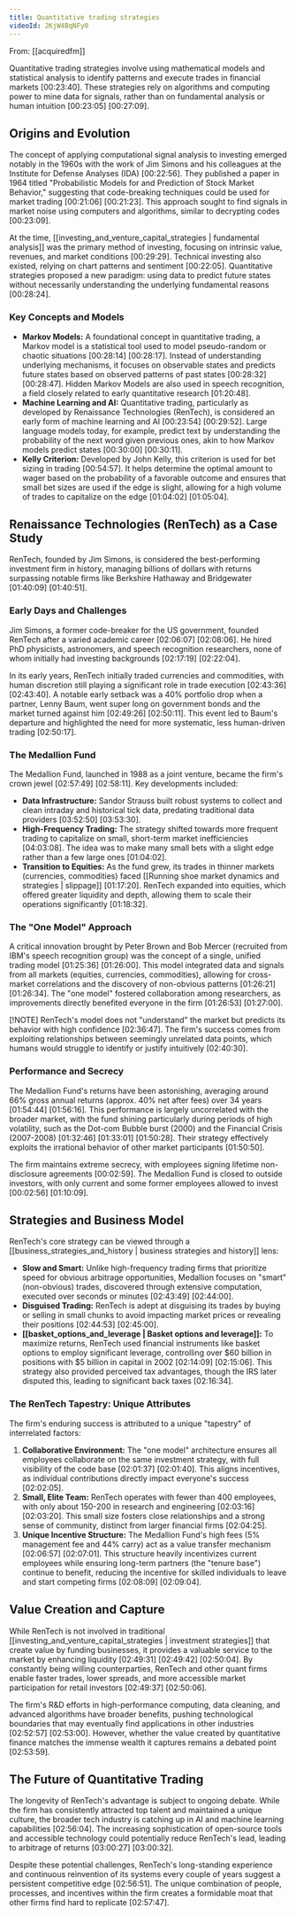 ```yaml
---
title: Quantitative trading strategies
videoId: 2KjW4BqNFy0
---
```


From: [[acquiredfm]] <br/> 

Quantitative trading strategies involve using mathematical models and statistical analysis to identify patterns and execute trades in financial markets <a class="yt-timestamp" data-t="00:23:40">[00:23:40]</a>. These strategies rely on algorithms and computing power to mine data for signals, rather than on fundamental analysis or human intuition <a class="yt-timestamp" data-t="00:23:05">[00:23:05]</a> <a class="yt-timestamp" data-t="00:27:09">[00:27:09]</a>.

## Origins and Evolution

The concept of applying computational signal analysis to investing emerged notably in the 1960s with the work of Jim Simons and his colleagues at the Institute for Defense Analyses (IDA) <a class="yt-timestamp" data-t="00:22:56">[00:22:56]</a>. They published a paper in 1964 titled "Probabilistic Models for and Prediction of Stock Market Behavior," suggesting that code-breaking techniques could be used for market trading <a class="yt-timestamp" data-t="00:21:06">[00:21:06]</a> <a class="yt-timestamp" data-t="00:21:23">[00:21:23]</a>. This approach sought to find signals in market noise using computers and algorithms, similar to decrypting codes <a class="yt-timestamp" data-t="00:23:09">[00:23:09]</a>.

At the time, [[investing_and_venture_capital_strategies | fundamental analysis]] was the primary method of investing, focusing on intrinsic value, revenues, and market conditions <a class="yt-timestamp" data-t="00:29:29">[00:29:29]</a>. Technical investing also existed, relying on chart patterns and sentiment <a class="yt-timestamp" data-t="00:22:05">[00:22:05]</a>. Quantitative strategies proposed a new paradigm: using data to predict future states without necessarily understanding the underlying fundamental reasons <a class="yt-timestamp" data-t="00:28:24">[00:28:24]</a>.

### Key Concepts and Models

*   **Markov Models:** A foundational concept in quantitative trading, a Markov model is a statistical tool used to model pseudo-random or chaotic situations <a class="yt-timestamp" data-t="00:28:14">[00:28:14]</a> <a class="yt-timestamp" data-t="00:28:17">[00:28:17]</a>. Instead of understanding underlying mechanisms, it focuses on observable states and predicts future states based on observed patterns of past states <a class="yt-timestamp" data-t="00:28:32">[00:28:32]</a> <a class="yt-timestamp" data-t="00:28:47">[00:28:47]</a>. Hidden Markov Models are also used in speech recognition, a field closely related to early quantitative research <a class="yt-timestamp" data-t="01:20:48">[01:20:48]</a>.
*   **Machine Learning and AI:** Quantitative trading, particularly as developed by Renaissance Technologies (RenTech), is considered an early form of machine learning and AI <a class="yt-timestamp" data-t="00:23:54">[00:23:54]</a> <a class="yt-timestamp" data-t="00:29:52">[00:29:52]</a>. Large language models today, for example, predict text by understanding the probability of the next word given previous ones, akin to how Markov models predict states <a class="yt-timestamp" data-t="00:30:00">[00:30:00]</a> <a class="yt-timestamp" data-t="00:30:11">[00:30:11]</a>.
*   **Kelly Criterion:** Developed by John Kelly, this criterion is used for bet sizing in trading <a class="yt-timestamp" data-t="00:54:57">[00:54:57]</a>. It helps determine the optimal amount to wager based on the probability of a favorable outcome and ensures that small bet sizes are used if the edge is slight, allowing for a high volume of trades to capitalize on the edge <a class="yt-timestamp" data-t="01:04:02">[01:04:02]</a> <a class="yt-timestamp" data-t="01:05:04">[01:05:04]</a>.

## Renaissance Technologies (RenTech) as a Case Study

RenTech, founded by Jim Simons, is considered the best-performing investment firm in history, managing billions of dollars with returns surpassing notable firms like Berkshire Hathaway and Bridgewater <a class="yt-timestamp" data-t="01:40:09">[01:40:09]</a> <a class="yt-timestamp" data-t="01:40:51">[01:40:51]</a>.

### Early Days and Challenges

Jim Simons, a former code-breaker for the US government, founded RenTech after a varied academic career <a class="yt-timestamp" data-t="02:06:07">[02:06:07]</a> <a class="yt-timestamp" data-t="02:08:06">[02:08:06]</a>. He hired PhD physicists, astronomers, and speech recognition researchers, none of whom initially had investing backgrounds <a class="yt-timestamp" data-t="02:17:19">[02:17:19]</a> <a class="yt-timestamp" data-t="02:22:04">[02:22:04]</a>.

In its early years, RenTech initially traded currencies and commodities, with human discretion still playing a significant role in trade execution <a class="yt-timestamp" data-t="02:43:36">[02:43:36]</a> <a class="yt-timestamp" data-t="02:43:40">[02:43:40]</a>. A notable early setback was a 40% portfolio drop when a partner, Lenny Baum, went super long on government bonds and the market turned against him <a class="yt-timestamp" data-t="02:49:26">[02:49:26]</a> <a class="yt-timestamp" data-t="02:50:11">[02:50:11]</a>. This event led to Baum's departure and highlighted the need for more systematic, less human-driven trading <a class="yt-timestamp" data-t="02:50:17">[02:50:17]</a>.

### The Medallion Fund

The Medallion Fund, launched in 1988 as a joint venture, became the firm's crown jewel <a class="yt-timestamp" data-t="02:57:49">[02:57:49]</a> <a class="yt-timestamp" data-t="02:58:11">[02:58:11]</a>. Key developments included:
*   **Data Infrastructure:** Sandor Strauss built robust systems to collect and clean intraday and historical tick data, predating traditional data providers <a class="yt-timestamp" data-t="03:52:50">[03:52:50]</a> <a class="yt-timestamp" data-t="03:53:30">[03:53:30]</a>.
*   **High-Frequency Trading:** The strategy shifted towards more frequent trading to capitalize on small, short-term market inefficiencies <a class="yt-timestamp" data-t="04:03:08">[04:03:08]</a>. The idea was to make many small bets with a slight edge rather than a few large ones <a class="yt-timestamp" data-t="01:04:02">[01:04:02]</a>.
*   **Transition to Equities:** As the fund grew, its trades in thinner markets (currencies, commodities) faced [[Running shoe market dynamics and strategies | slippage]] <a class="yt-timestamp" data-t="01:17:20">[01:17:20]</a>. RenTech expanded into equities, which offered greater liquidity and depth, allowing them to scale their operations significantly <a class="yt-timestamp" data-t="01:18:32">[01:18:32]</a>.

### The "One Model" Approach

A critical innovation brought by Peter Brown and Bob Mercer (recruited from IBM's speech recognition group) was the concept of a single, unified trading model <a class="yt-timestamp" data-t="01:25:36">[01:25:36]</a> <a class="yt-timestamp" data-t="01:26:00">[01:26:00]</a>. This model integrated data and signals from all markets (equities, currencies, commodities), allowing for cross-market correlations and the discovery of non-obvious patterns <a class="yt-timestamp" data-t="01:26:21">[01:26:21]</a> <a class="yt-timestamp" data-t="01:26:34">[01:26:34]</a>. The "one model" fostered collaboration among researchers, as improvements directly benefited everyone in the firm <a class="yt-timestamp" data-t="01:26:53">[01:26:53]</a> <a class="yt-timestamp" data-t="01:27:00">[01:27:00]</a>.

[!NOTE] RenTech's model does not "understand" the market but predicts its behavior with high confidence <a class="yt-timestamp" data-t="02:36:47">[02:36:47]</a>. The firm's success comes from exploiting relationships between seemingly unrelated data points, which humans would struggle to identify or justify intuitively <a class="yt-timestamp" data-t="02:40:30">[02:40:30]</a>.

### Performance and Secrecy

The Medallion Fund's returns have been astonishing, averaging around 66% gross annual returns (approx. 40% net after fees) over 34 years <a class="yt-timestamp" data-t="01:54:44">[01:54:44]</a> <a class="yt-timestamp" data-t="01:56:16">[01:56:16]</a>. This performance is largely uncorrelated with the broader market, with the fund shining particularly during periods of high volatility, such as the Dot-com Bubble burst (2000) and the Financial Crisis (2007-2008) <a class="yt-timestamp" data-t="01:32:46">[01:32:46]</a> <a class="yt-timestamp" data-t="01:33:01">[01:33:01]</a> <a class="yt-timestamp" data-t="01:50:28">[01:50:28]</a>. Their strategy effectively exploits the irrational behavior of other market participants <a class="yt-timestamp" data-t="01:50:50">[01:50:50]</a>.

The firm maintains extreme secrecy, with employees signing lifetime non-disclosure agreements <a class="yt-timestamp" data-t="00:02:59">[00:02:59]</a>. The Medallion Fund is closed to outside investors, with only current and some former employees allowed to invest <a class="yt-timestamp" data-t="00:02:56">[00:02:56]</a> <a class="yt-timestamp" data-t="01:10:09">[01:10:09]</a>.

## Strategies and Business Model

RenTech's core strategy can be viewed through a [[business_strategies_and_history | business strategies and history]] lens:
*   **Slow and Smart:** Unlike high-frequency trading firms that prioritize speed for obvious arbitrage opportunities, Medallion focuses on "smart" (non-obvious) trades, discovered through extensive computation, executed over seconds or minutes <a class="yt-timestamp" data-t="02:43:49">[02:43:49]</a> <a class="yt-timestamp" data-t="02:44:00">[02:44:00]</a>.
*   **Disguised Trading:** RenTech is adept at disguising its trades by buying or selling in small chunks to avoid impacting market prices or revealing their positions <a class="yt-timestamp" data-t="02:44:53">[02:44:53]</a> <a class="yt-timestamp" data-t="02:45:00">[02:45:00]</a>.
*   **[[basket_options_and_leverage | Basket options and leverage]]:** To maximize returns, RenTech used financial instruments like basket options to employ significant leverage, controlling over $60 billion in positions with $5 billion in capital in 2002 <a class="yt-timestamp" data-t="02:14:09">[02:14:09]</a> <a class="yt-timestamp" data-t="02:15:06">[02:15:06]</a>. This strategy also provided perceived tax advantages, though the IRS later disputed this, leading to significant back taxes <a class="yt-timestamp" data-t="02:16:34">[02:16:34]</a>.

### The RenTech Tapestry: Unique Attributes

The firm's enduring success is attributed to a unique "tapestry" of interrelated factors:
1.  **Collaborative Environment:** The "one model" architecture ensures all employees collaborate on the same investment strategy, with full visibility of the code base <a class="yt-timestamp" data-t="02:01:37">[02:01:37]</a> <a class="yt-timestamp" data-t="02:01:40">[02:01:40]</a>. This aligns incentives, as individual contributions directly impact everyone's success <a class="yt-timestamp" data-t="02:02:05">[02:02:05]</a>.
2.  **Small, Elite Team:** RenTech operates with fewer than 400 employees, with only about 150-200 in research and engineering <a class="yt-timestamp" data-t="02:03:16">[02:03:16]</a> <a class="yt-timestamp" data-t="02:03:20">[02:03:20]</a>. This small size fosters close relationships and a strong sense of community, distinct from larger financial firms <a class="yt-timestamp" data-t="02:04:25">[02:04:25]</a>.
3.  **Unique Incentive Structure:** The Medallion Fund's high fees (5% management fee and 44% carry) act as a value transfer mechanism <a class="yt-timestamp" data-t="02:06:57">[02:06:57]</a> <a class="yt-timestamp" data-t="02:07:01">[02:07:01]</a>. This structure heavily incentivizes current employees while ensuring long-term partners (the "tenure base") continue to benefit, reducing the incentive for skilled individuals to leave and start competing firms <a class="yt-timestamp" data-t="02:08:09">[02:08:09]</a> <a class="yt-timestamp" data-t="02:09:04">[02:09:04]</a>.

## Value Creation and Capture

While RenTech is not involved in traditional [[investing_and_venture_capital_strategies | investment strategies]] that create value by funding businesses, it provides a valuable service to the market by enhancing liquidity <a class="yt-timestamp" data-t="02:49:31">[02:49:31]</a> <a class="yt-timestamp" data-t="02:49:42">[02:49:42]</a> <a class="yt-timestamp" data-t="02:50:04">[02:50:04]</a>. By constantly being willing counterparties, RenTech and other quant firms enable faster trades, lower spreads, and more accessible market participation for retail investors <a class="yt-timestamp" data-t="02:49:37">[02:49:37]</a> <a class="yt-timestamp" data-t="02:50:06">[02:50:06]</a>.

The firm's R&D efforts in high-performance computing, data cleaning, and advanced algorithms have broader benefits, pushing technological boundaries that may eventually find applications in other industries <a class="yt-timestamp" data-t="02:52:57">[02:52:57]</a> <a class="yt-timestamp" data-t="02:53:00">[02:53:00]</a>. However, whether the value created by quantitative finance matches the immense wealth it captures remains a debated point <a class="yt-timestamp" data-t="02:53:59">[02:53:59]</a>.

## The Future of Quantitative Trading

The longevity of RenTech's advantage is subject to ongoing debate. While the firm has consistently attracted top talent and maintained a unique culture, the broader tech industry is catching up in AI and machine learning capabilities <a class="yt-timestamp" data-t="02:56:04">[02:56:04]</a>. The increasing sophistication of open-source tools and accessible technology could potentially reduce RenTech's lead, leading to arbitrage of returns <a class="yt-timestamp" data-t="03:00:27">[03:00:27]</a> <a class="yt-timestamp" data-t="03:00:32">[03:00:32]</a>.

Despite these potential challenges, RenTech's long-standing experience and continuous reinvention of its systems every couple of years suggest a persistent competitive edge <a class="yt-timestamp" data-t="02:56:51">[02:56:51]</a>. The unique combination of people, processes, and incentives within the firm creates a formidable moat that other firms find hard to replicate <a class="yt-timestamp" data-t="02:57:47">[02:57:47]</a>.